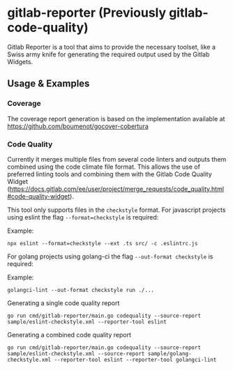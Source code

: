 # gitlab-reporter (Previously gitlab-code-quality)
Gitlab Reporter is a tool that aims to provide the necessary toolset, like a Swiss army knife for generating the required output used by the Gitlab Widgets.

## Usage & Examples

### Coverage

The coverage report generation is based on the implementation available at https://github.com/boumenot/gocover-cobertura  

### Code Quality

Currently it merges multiple files from several code linters and outputs them combined using the code climate file format.
This allows the use of preferred linting tools and combining them with the Gitlab Code Quality Widget 
(https://docs.gitlab.com/ee/user/project/merge_requests/code_quality.html#code-quality-widget). 

This tool only supports files in the `checkstyle` format.
For javascript projects using eslint the flag `--format=checkstyle` is required:  

Example:  
```
npx eslint --format=checkstyle --ext .ts src/ -c .eslintrc.js
```

For golang projects using golang-ci the flag `--out-format checkstyle` is required:  

Example:  
```
golangci-lint --out-format checkstyle run ./...
```

Generating a single code quality report  
```
go run cmd/gitlab-reporter/main.go codequality --source-report sample/eslint-checkstyle.xml --reporter-tool eslint
```

Generating a combined code quality report  
```
go run cmd/gitlab-reporter/main.go codequality --source-report sample/eslint-checkstyle.xml --source-report sample/golang-checkstyle.xml --reporter-tool eslint --reporter-tool golangci-lint
```
